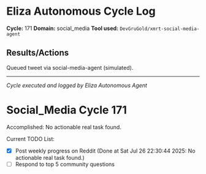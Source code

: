 # Eliza Autonomous Cycle Log

**Cycle:** 171
**Domain:** social_media
**Tool used:** `DevGruGold/xmrt-social-media-agent`

## Results/Actions
Queued tweet via social-media-agent (simulated).

---
*Cycle executed and logged by Eliza Autonomous Agent*

# Social_Media Cycle 171

Accomplished: No actionable real task found.

Current TODO List:

- [x] Post weekly progress on Reddit  (Done at Sat Jul 26 22:30:44 2025: No actionable real task found.)
- [ ] Respond to top 5 community questions